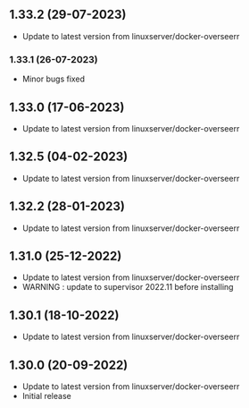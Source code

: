 
## 1.33.2 (29-07-2023)
- Update to latest version from linuxserver/docker-overseerr
### 1.33.1 (26-07-2023)
- Minor bugs fixed

## 1.33.0 (17-06-2023)
- Update to latest version from linuxserver/docker-overseerr

## 1.32.5 (04-02-2023)
- Update to latest version from linuxserver/docker-overseerr

## 1.32.2 (28-01-2023)
- Update to latest version from linuxserver/docker-overseerr

## 1.31.0 (25-12-2022)
- Update to latest version from linuxserver/docker-overseerr
- WARNING : update to supervisor 2022.11 before installing

## 1.30.1 (18-10-2022)
- Update to latest version from linuxserver/docker-overseerr

## 1.30.0 (20-09-2022)
- Update to latest version from linuxserver/docker-overseerr
- Initial release

